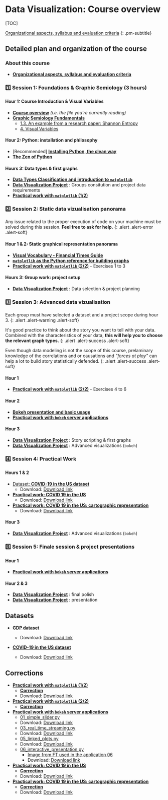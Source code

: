 # Data Visualization: Course overview


[TOC]

[Organizational aspects, syllabus and evaluation criteria](#detailed-plan-and-organization-of-the-course)
{: .pm-subtitle}


<!-- <hr class="my-5 border-base-200"> -->




## Detailed plan and organization of the course


### About this course

- [**Organizational aspects, syllabus and evaluation criteria**](session_0.md)

### 1️⃣ Session 1: Foundations & Graphic Semiology (3 hours)

#### Hour 1: Course Introduction & Visual Variables

- [**Course overview**](00_plan.md) *(i.e. the file you're currently reading)*
- [**Graphic Semiology Fundamentals**](session_1_a.md)
    - [1.3. An example from a research paper: Shannon Entropy](session_1_a0_shannon.md)
    - [4. Visual Variables](session_1_a1_visual.md)


#### Hour 2: Python: installation and philosophy


- <span class="text-base-content/60"> [Recommended] [**Installing Python, the clean way**](session_1_b.md) </span>
- [**The Zen of Python**](session_1_c.md)


#### Hours 3: Data types & first graphs

- [**Data Types Classification and introduction to `matplotlib`**](session_1_d.md)
- [**Data Visualization Project**](session_1_e.md) : Groups consitution and project data requirements
- [**Practical work with `matplotlib` (1/2)**](session_1_f.md)


### 2️⃣ Session 2: Static data vizualisation panorama


Any issue related to the proper execution of code on your machine must be solved during this session. **Feel free to ask for help.**
{: .alert .alert-error .alert-soft}

#### Hour 1 & 2: Static graphical representation panorama

- [**Visual Vocabulary - Financial Times Guide**](session_2_a.md)
- [**`matplotlib` as the Python reference for building graphs**](session_2_b.md)
- [**Practical work with `matplotlib` (2/2)**](session_2_c.md) - Exercises 1 to 3
<!-- Proposer en groupe -->



#### Hours 3: Group work: project setup

- [**Data Visualization Project**](session_1_e.md) : Data selection & project planning


<!-- Precise deilverable -->



### 3️⃣ Session 3: Advanced data vizualisation



Each group must have selected a dataset and a project scope during hour 3.
{: .alert .alert-warning .alert-soft}

It's good practice to think about the story you want to tell with your data. Combined with the characteristics of your data, **this will help you to choose the relevant graph types.** 
{: .alert .alert-success .alert-soft}

Even though data modeling is not the scope of this course, prelaminary knowledge of the correlations and or causations and *"forces at play"* can help a lot to build story statistically defended.
{: .alert .alert-success .alert-soft}



#### Hour 1

- [**Practical work with `matplotlib` (2/2)**](session_2_c.md) - Exercises 4 to 6
<!-- Include geojson here -->

#### Hour 2

- [**Bokeh presentation and basic usage**](session_3_a.md)
- [**Practical work with `bokeh` server applications**](session_3_b.md) 

#### Hour 3

- [**Data Visualization Project**](session_1_e.md) : Story scripting & first graphs
- [**Data Visualization Project**](session_1_e.md) : Advanced visualizations (`bokeh`)

### 4️⃣ Session 4: Practical Work

#### Hours 1 & 2


- [Dataset: **COVID-19 in the US dataset**](files/us-states.csv)
    - Download: <a href="/pm/dataviz2/files/us-states.csv" download>Download link</a><br>
- [**Practical work: COVID 19 in the US**](files/covid-graphs-statement.ipynb)
    - Download: <a href="/pm/dataviz2/files/covid-graphs-statement.ipynb" download>Download link</a>
- [**Practical work: COVID 19 in the US: cartographic representation**](files/covid-maps-statement.ipynb)
    - Download: <a href="/pm/dataviz2/files/covid-maps-statement.ipynb" download>Download link</a>



#### Hour 3

- [**Data Visualization Project**](session_1_e.md) : Advanced visualizations (`bokeh`)



### 5️⃣ Session 5: Finale session & project presentations



#### Hour 1

- [**Practical work with `bokeh` server applications**](session_3_b.md) 



#### Hour 2 & 3

- [**Data Visualization Project**](session_1_e.md) : final polish
- [**Data Visualization Project**](session_1_e.md) : presentation



## Datasets


- [**GDP dataset**](/pm/dataviz2/files/gdp.csv)
    - Download: <a href="/pm/dataviz2/files/gdp.csv" download>Download link</a><br>

- [**COVID-19 in the US dataset**](pm/dataviz2/files/us-states.csv)
    - Download: <a href="/pm/dataviz2/files/us-states.csv" download>Download link</a><br>


## Corrections 



- [**Practical work with `matplotlib` (1/2)**](session_1_f.md)
    - [**Correction**](files/session_1_f.py)
    - Download: <a href="/pm/dataviz2/files/session_1_f.py" download>Download link</a>
- [**Practical work with `matplotlib` (2/2)**](session_2_c.md)
    - [**Correction**](session_2_c0correction.md)
- [**Practical work with `bokeh` server applications**](session_3_b.md) 
    - [01_simple_slider.py](files/bokeh_server_apps/01_simple_slider.py)<br>
    - Download: <a href="/pm/dataviz2/files/bokeh_server_apps/01_simple_slider.py" download>Download link</a><br>
    - [03_real_time_streaming.py](files/bokeh_server_apps/03_real_time_streaming.py)<br>
    - Download: <a href="/pm/dataviz2/files/bokeh_server_apps/03_real_time_streaming.py" download>Download link</a><br>
    - [05_linked_plots.py](files/bokeh_server_apps/05_linked_plots.py)<br>
    - Download: <a href="/pm/dataviz2/files/bokeh_server_apps/05_linked_plots.py" download>Download link</a><br>
    - [06_interactive_presentation.py](files/bokeh_server_apps/06_interactive_presentation.py)<br>
        - [Image from FT used in the application 06](files/bokeh_server_apps/visual-vocabulary-ft.png)<br>
        - Download: <a href="/pm/dataviz2/files/bokeh_server_apps/visual-vocabulary-ft.png" download>Download link</a><br>
- [**Practical work: COVID 19 in the US**](files/covid-graphs-statement.ipynb)
    - [**Correction**](files/covid-graphs-correction.ipynb)
    - Download: <a href="/pm/dataviz2/files/covid-graphs-correction.ipynb" download>Download link</a>
- [**Practical work: COVID 19 in the US: cartographic representation**](files/covid-maps-statement.ipynb.md)
    - [**Correction**](files/covid-maps-correction.ipynb)
    - Download: <a href="/pm/dataviz2/files/covid-maps-correction.ipynb" download>Download link</a>
